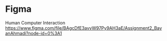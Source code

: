 # Figma
Human Computer Interaction
https://www.figma.com/file/BAgcDfE3avvW97Py9AH3aE/Assignment2_BayanAhmadi?node-id=0%3A1
